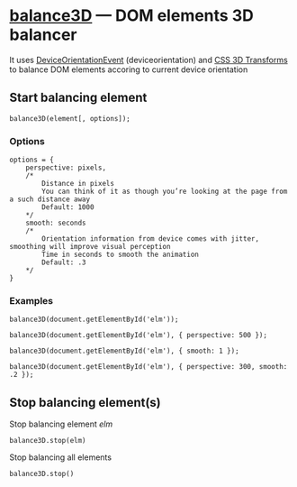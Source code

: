 # [balance3D](indamix.github.com/balance3D) — DOM elements 3D balancer

It uses [DeviceOrientationEvent](http://dev.w3.org/geo/api/spec-source-orientation.html) (deviceorientation) and [CSS 3D Transforms](http://www.w3.org/TR/css3-3d-transforms/) to balance DOM elements accoring to current device orientation

## Start balancing element

	balance3D(element[, options]);

### Options

	options = {
		perspective: pixels,
		/*
			Distance in pixels
			You can think of it as though you’re looking at the page from a such distance away
			Default: 1000
		*/
		smooth: seconds
		/*
			Orientation information from device comes with jitter, smoothing will improve visual perception
			Time in seconds to smooth the animation
			Default: .3
		*/
	}

### Examples

	balance3D(document.getElementById('elm'));

	balance3D(document.getElementById('elm'), { perspective: 500 });

	balance3D(document.getElementById('elm'), { smooth: 1 });

	balance3D(document.getElementById('elm'), { perspective: 300, smooth: .2 });

## Stop balancing element(s)

Stop balancing element _elm_

	balance3D.stop(elm)

Stop balancing all elements

	balance3D.stop()
